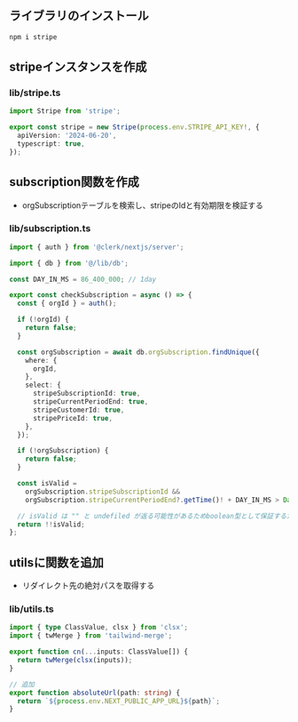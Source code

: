 ## ライブラリのインストール

```bash
npm i stripe
```

## stripeインスタンスを作成

### lib/stripe.ts

```ts
import Stripe from 'stripe';

export const stripe = new Stripe(process.env.STRIPE_API_KEY!, {
  apiVersion: '2024-06-20',
  typescript: true,
});
```

## subscription関数を作成 

- orgSubscriptionテーブルを検索し、stripeのIdと有効期限を検証する

### lib/subscription.ts 

```ts
import { auth } from '@clerk/nextjs/server';

import { db } from '@/lib/db';

const DAY_IN_MS = 86_400_000; // 1day

export const checkSubscription = async () => {
  const { orgId } = auth();

  if (!orgId) {
    return false;
  }

  const orgSubscription = await db.orgSubscription.findUnique({
    where: {
      orgId,
    },
    select: {
      stripeSubscriptionId: true,
      stripeCurrentPeriodEnd: true,
      stripeCustomerId: true,
      stripePriceId: true,
    },
  });

  if (!orgSubscription) {
    return false;
  }

  const isValid =
    orgSubscription.stripeSubscriptionId &&
    orgSubscription.stripeCurrentPeriodEnd?.getTime()! + DAY_IN_MS > Date.now();

  // isValid は "" と undefiled が返る可能性があるためboolean型として保証するため !! を使用
  return !!isValid;
};
```

## utilsに関数を追加 

- リダイレクト先の絶対パスを取得する

### lib/utils.ts

```ts
import { type ClassValue, clsx } from 'clsx';
import { twMerge } from 'tailwind-merge';

export function cn(...inputs: ClassValue[]) {
  return twMerge(clsx(inputs));
}

// 追加
export function absoluteUrl(path: string) {
  return `${process.env.NEXT_PUBLIC_APP_URL}${path}`;
}
```